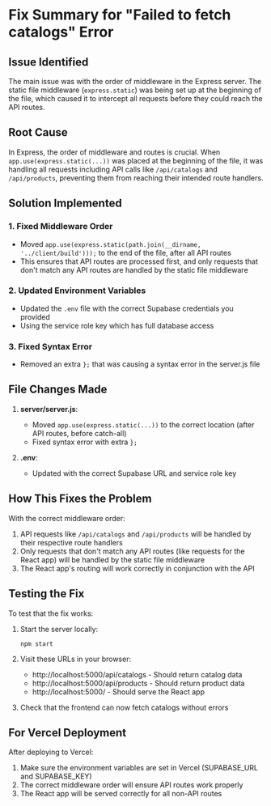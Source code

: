 # Fix Summary for "Failed to fetch catalogs" Error

## Issue Identified
The main issue was with the order of middleware in the Express server. The static file middleware (`express.static`) was being set up at the beginning of the file, which caused it to intercept all requests before they could reach the API routes.

## Root Cause
In Express, the order of middleware and routes is crucial. When `app.use(express.static(...))` was placed at the beginning of the file, it was handling all requests including API calls like `/api/catalogs` and `/api/products`, preventing them from reaching their intended route handlers.

## Solution Implemented

### 1. Fixed Middleware Order
- Moved `app.use(express.static(path.join(__dirname, '../client/build')));` to the end of the file, after all API routes
- This ensures that API routes are processed first, and only requests that don't match any API routes are handled by the static file middleware

### 2. Updated Environment Variables
- Updated the `.env` file with the correct Supabase credentials you provided
- Using the service role key which has full database access

### 3. Fixed Syntax Error
- Removed an extra `};` that was causing a syntax error in the server.js file

## File Changes Made

1. **server/server.js**:
   - Moved `app.use(express.static(...))` to the correct location (after API routes, before catch-all)
   - Fixed syntax error with extra `};`

2. **.env**:
   - Updated with the correct Supabase URL and service role key

## How This Fixes the Problem

With the correct middleware order:
1. API requests like `/api/catalogs` and `/api/products` will be handled by their respective route handlers
2. Only requests that don't match any API routes (like requests for the React app) will be handled by the static file middleware
3. The React app's routing will work correctly in conjunction with the API

## Testing the Fix

To test that the fix works:

1. Start the server locally:
   ```
   npm start
   ```

2. Visit these URLs in your browser:
   - http://localhost:5000/api/catalogs - Should return catalog data
   - http://localhost:5000/api/products - Should return product data
   - http://localhost:5000/ - Should serve the React app

3. Check that the frontend can now fetch catalogs without errors

## For Vercel Deployment

After deploying to Vercel:
1. Make sure the environment variables are set in Vercel (SUPABASE_URL and SUPABASE_KEY)
2. The correct middleware order will ensure API routes work properly
3. The React app will be served correctly for all non-API routes